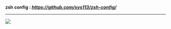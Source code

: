 **zsh config : _https://github.com/sys113/zsh-config/_** 

---------------------------------------------------------------------

![](http://https://raw.githubusercontent.com/sys113/i3wm-config/main/screenshot.png)
